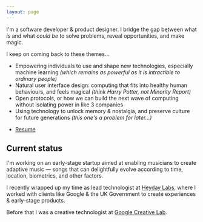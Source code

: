 ```yaml
---
layout: page
---
```


I'm a software developer &amp; product designer. I bridge the
gap between what *is* and what *could be* to solve problems, reveal opportunities, and make magic.

I keep on coming back to these themes...

- Empowering individuals to use and shape new technologies, especially
  machine learning *(which remains as powerful as it is
  intractible to ordinary people)*
- Natural user interface design: computing that fits into healthy
  human behaviours, and feels magical *(think Harry Potter, not Minority
  Report)*
- Open protocols, or how we can build the next wave of computing without isolating
  power in like 3 companies
- Using technology to unlock memory &amp; nostalgia, and preserve culture for
  future generations *(this one's a problem for later...)*

<ul class="files">
  <li><a href="{{config.cdnUrl}}/rupert-resume-jun2022.pdf" download>Resume</a></li>
</ul>

## Current status

I'm working on an early-stage startup aimed at enabling musicians to create
adaptive music &mdash; songs that can delightfully evolve according to time, location,
biometrics, and other factors.

I recently wrapped up my time as lead technologist at
<a href="https://heydaylabs.co" target="_blank">Heyday Labs</a>, where I
worked with clients like Google &amp; the UK Government to create experiences
&amp; early-stage products.

Before that I was a creative technologist at
<a href="https://experiments.withgoogle.com/search?q=google%20creative%20lab"
target="_blank">Google Creative Lab</a>.

<!-- ## Selected projects -->